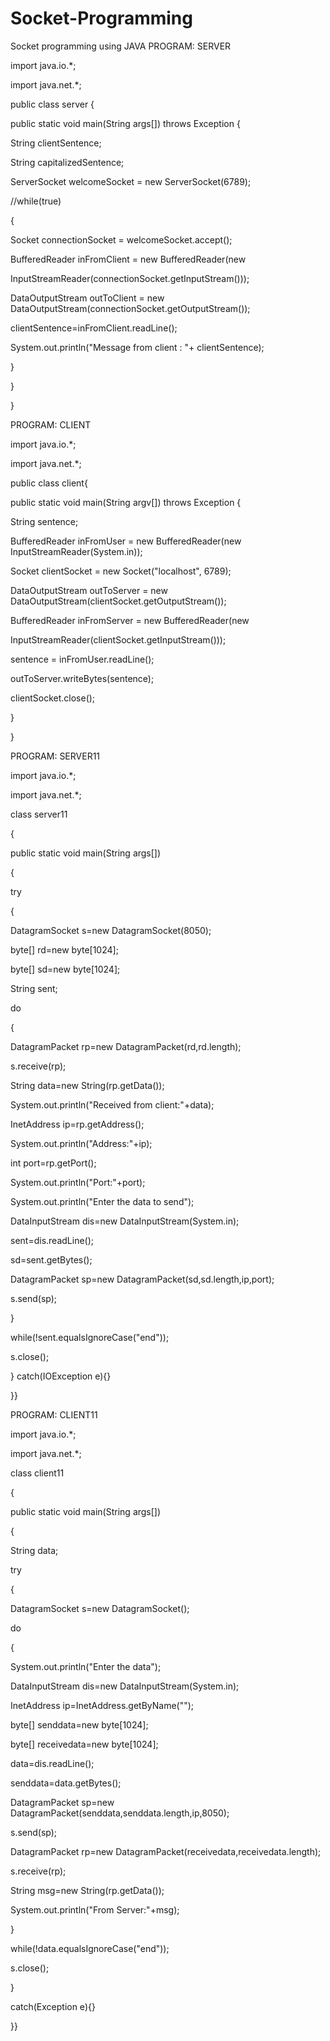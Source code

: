 # Socket-Programming
Socket programming using JAVA
PROGRAM: SERVER

import java.io.*;

import java.net.*;

public class server {

public static void main(String args[]) throws Exception {

String clientSentence;

String capitalizedSentence;

ServerSocket welcomeSocket = new ServerSocket(6789);

//while(true)

{

Socket connectionSocket = welcomeSocket.accept();

BufferedReader inFromClient = new BufferedReader(new

InputStreamReader(connectionSocket.getInputStream()));

DataOutputStream outToClient = new DataOutputStream(connectionSocket.getOutputStream());





clientSentence=inFromClient.readLine();

System.out.println(&quot;Message from client : &quot;+ clientSentence);



}

}

}

PROGRAM: CLIENT

import java.io.*;

import java.net.*;

public class client{

public static void main(String argv[]) throws Exception {

String sentence;



BufferedReader inFromUser = new BufferedReader(new InputStreamReader(System.in));

Socket clientSocket = new Socket(&quot;localhost&quot;, 6789);

DataOutputStream outToServer = new DataOutputStream(clientSocket.getOutputStream());

BufferedReader inFromServer = new BufferedReader(new

InputStreamReader(clientSocket.getInputStream()));

sentence = inFromUser.readLine();

outToServer.writeBytes(sentence);



clientSocket.close();

}

}

PROGRAM: SERVER11

import java.io.*;

import java.net.*;

class server11

{

public static void main(String args[])

{

try

{

DatagramSocket s=new DatagramSocket(8050);

byte[] rd=new byte[1024];

byte[] sd=new byte[1024];

String sent;

do

{

DatagramPacket rp=new DatagramPacket(rd,rd.length);

s.receive(rp);

String data=new String(rp.getData());

System.out.println(&quot;Received from client:&quot;+data);

InetAddress ip=rp.getAddress();

System.out.println(&quot;Address:&quot;+ip);

int port=rp.getPort();

System.out.println(&quot;Port:&quot;+port);

System.out.println(&quot;Enter the data to send&quot;);

DataInputStream dis=new DataInputStream(System.in);

sent=dis.readLine();

sd=sent.getBytes();

DatagramPacket sp=new DatagramPacket(sd,sd.length,ip,port);

s.send(sp);

}

while(!sent.equalsIgnoreCase(&quot;end&quot;));

s.close();

}
catch(IOException e){}

}}

PROGRAM: CLIENT11

import java.io.*;

import java.net.*;

class client11

{

public static void main(String args[])

{

String data;

try

{

DatagramSocket s=new DatagramSocket();

do

{

System.out.println(&quot;Enter the data&quot;);

DataInputStream dis=new DataInputStream(System.in);

InetAddress ip=InetAddress.getByName(&quot;&quot;);

byte[] senddata=new byte[1024];

byte[] receivedata=new byte[1024];

data=dis.readLine();

senddata=data.getBytes();

DatagramPacket sp=new DatagramPacket(senddata,senddata.length,ip,8050);

s.send(sp);

DatagramPacket rp=new DatagramPacket(receivedata,receivedata.length);

s.receive(rp);

String msg=new String(rp.getData());

System.out.println(&quot;From Server:&quot;+msg);

}

while(!data.equalsIgnoreCase(&quot;end&quot;));

s.close();

}

catch(Exception e){}

}}
